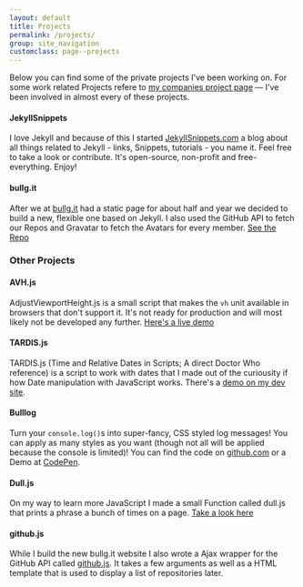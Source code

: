 ```yaml
---
layout: default
title: Projects
permalink: /projects/
group: site_navigation
customclass: page--projects
---
```


Below you can find some of the private projects I've been working on. For some work related Projects refere to <a
href="http://synoa.de/referenzen">my companies project page</a> &mdash; I've been involved in almost every of these
projects.

#### JekyllSnippets
I love Jekyll and because of this I started [JekyllSnippets.com](http://jekyllsnippets.com) a blog about all things related to Jekyll - links, Snippets, tutorials - you name it. Feel free to take a look or contribute. It's open-source, non-profit and free-everything. Enjoy!

#### bullg.it
After we at [bullg.it](http://bullg.it/) had a static page for about half and year we decided to build a new, flexible one based on Jekyll. I also used the GitHub API to fetch our Repos and Gravatar to fetch the Avatars for every member. [See the Repo](https://github.com/bullgit/bullgit.github.io)

### Other Projects

#### AVH.js
AdjustViewportHeight.js is a small script that makes the `vh` unit available in browsers that don't support it. It's not
ready for production and will most likely not be developed any further. [Here's a live
demo](http://dev.kevingimbel.me/adjust-viewport-height/)

#### TARDIS.js
TARDIS.js (Time and Relative Dates in Scripts; A direct Doctor Who reference) is a script to work with dates that I made
out of the curiousity if how Date manipulation with JavaScript works. There's a [demo on my dev
site](http://dev.kevingimbel.me/TARDIS/).

#### Bulllog
Turn your `console.log()`s into super-fancy, CSS styled log messages! You can apply as many styles as you want (though
not all will be applied because the console is limited)! You can find the code on
[github.com](https://github.com/bullgit/Bulllog) or a Demo at [CodePen](http://codepen.io/kevingimbel/pen/LxdGE).

#### Dull.js
On my way to learn more JavaScript I made a small Function called dull.js that prints a phrase a bunch of times on a page. [Take a look here](http://bullg.it/dull-js/)

#### github.js
While I build the new bullg.it website I also wrote a Ajax wrapper for the GitHub API called [github.js](http://kevingimbel.com/demo/github-js/). It takes a few arguments as well as a HTML template that is used to display a list of repositories later.
